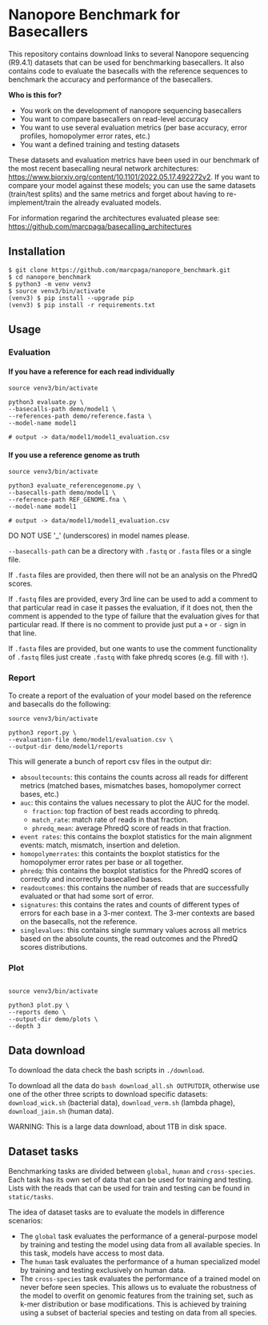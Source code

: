 # Nanopore Benchmark for Basecallers

This repository contains download links to several Nanopore sequencing (R9.4.1) datasets that can be used for benchmarking basecallers. It also contains code to evaluate the basecalls with the reference sequences to benchmark the accuracy and performance of the basecallers. 

**Who is this for?**
- You work on the development of nanopore sequencing basecallers
- You want to compare basecallers on read-level accuracy
- You want to use several evaluation metrics (per base accuracy, error profiles, homopolymer error rates, etc.)
- You want a defined training and testing datasets

These datasets and evaluation metrics have been used in our benchmark of the most recent basecalling neural network architectures: https://www.biorxiv.org/content/10.1101/2022.05.17.492272v2. If you want to compare your model against these models; you can use the same datasets (train/test splits) and the same metrics and forget about having to re-implement/train the already evaluated models.

For information regarind the architectures evaluated please see: https://github.com/marcpaga/basecalling_architectures

## Installation

```
$ git clone https://github.com/marcpaga/nanopore_benchmark.git 
$ cd nanopore_benchmark
$ python3 -m venv venv3
$ source venv3/bin/activate
(venv3) $ pip install --upgrade pip
(venv3) $ pip install -r requirements.txt
```

## Usage

### Evaluation

#### If you have a reference for each read individually

```
source venv3/bin/activate

python3 evaluate.py \
--basecalls-path demo/model1 \
--references-path demo/reference.fasta \
--model-name model1

# output -> data/model1/model1_evaluation.csv
```

#### If you use a reference genome as truth

```
source venv3/bin/activate

python3 evaluate_referencegenome.py \
--basecalls-path demo/model1 \
--reference-path REF_GENOME.fna \
--model-name model1

# output -> data/model1/model1_evaluation.csv
```

DO NOT USE '_' (underscores) in model names please.

`--basecalls-path` can be a directory with `.fastq` or `.fasta` files or a single file. 

If `.fasta` files are provided, then there will not be an analysis on the PhredQ scores.

If `.fastq` files are provided, every 3rd line can be used to add a comment to that particular read in case it passes the evaluation, if it does not, then the comment is appended to the type of failure that the evaluation gives for that particular read. If there is no comment to provide just put a `+` or `-` sign in that line.

If `.fasta` files are provided, but one wants to use the comment functionality of `.fastq` files just create `.fastq` with fake phredq scores (e.g. fill with `!`).


### Report

To create a report of the evaluation of your model based on the reference and basecalls do the following:

```
source venv3/bin/activate

python3 report.py \
--evaluation-file demo/model1/evaluation.csv \
--output-dir demo/model1/reports

```

This will generate a bunch of report csv files in the output dir:
- `absoultecounts`: this contains the counts across all reads for different metrics (matched bases, mismatches bases, homopolymer correct bases, etc.)
- `auc`: this contains the values necessary to plot the AUC for the model. 
    - `fraction`: top fraction of best reads according to phredq.
    - `match_rate`: match rate of reads in that fraction.
    - `phredq_mean`: average PhredQ score of reads in that fraction.
- `event rates`: this contains the boxplot statistics for the main alignment events: match, mismatch, insertion and deletion.
- `homopolymerrates`: this containts the boxplot statistics for the homopolymer error rates per base or all together.
- `phredq`: this contains the boxplot statistics for the PhredQ scores of correctly and incorrectly basecalled bases.
- `readoutcomes`: this contains the number of reads that are successfully evaluated or that had some sort of error.
- `signatures`: this contains the rates and counts of different types of errors for each base in a 3-mer context. The 3-mer contexts are based on the basecalls, not the reference.
- `singlevalues`: this contains single summary values across all metrics based on the absolute counts, the read outcomes and the PhredQ scores distributions.

### Plot

```

source venv3/bin/activate

python3 plot.py \
--reports demo \
--output-dir demo/plots \
--depth 3

```

## Data download

To download the data check the bash scripts in `./download`.

To download all the data do `bash download_all.sh OUTPUTDIR`, otherwise use one of the other three scripts to download specific datasets: `download_wick.sh` (bacterial data), `download_verm.sh` (lambda phage), `download_jain.sh` (human data). 

WARNING: This is a large data download, about 1TB in disk space.

## Dataset tasks

Benchmarking tasks are divided between `global`, `human` and `cross-species`. Each task has its own set of data that can be used for training and testing. Lists with the reads that can be used for train and testing can be found in `static/tasks`.

The idea of dataset tasks are to evaluate the models in difference scenarios:

- The `global` task evaluates the performance of a general-purpose model by training and testing the model using data from all available species. In this task, models have access to most data. 
- The `human` task  evaluates the performance of a human specialized model by training and testing exclusively on human data. 
- The `cross-species` task evaluates the performance of a trained model on never before seen species. This allows us to evaluate the robustness of the model to overfit on genomic features from the training set, such as k-mer distribution or base modifications. This is achieved by training using a subset of bacterial species and testing on data from all species.
